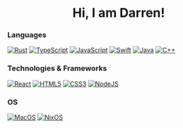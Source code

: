 <h1 align="center">Hi, I am Darren!</h1>

### Languages
[![Rust](https://img.shields.io/badge/rust-00c1ad?style=for-the-badge&logo=rust&logoColor=white)](https://github.com/DMJGilbert)
[![TypeScript](https://img.shields.io/badge/typescript-00c1ad?style=for-the-badge&logo=typescript&logoColor=white)](https://github.com/DMJGilbert)
[![JavaScript](https://img.shields.io/badge/javascript-00c1ad?style=for-the-badge&logo=javascript&logoColor=white)](https://github.com/DMJGilbert)
[![Swift](https://img.shields.io/badge/swift-00c1ad?style=for-the-badge&logo=swift&logoColor=white)](https://github.com/DMJGilbert)
[![Java](https://img.shields.io/badge/java-00c1ad?style=for-the-badge&logo=openjdk&logoColor=white)](https://github.com/DMJGilbert)
[![C++](https://img.shields.io/badge/c++-00c1ad?style=for-the-badge&logo=cplusplus&logoColor=white)](https://github.com/DMJGilbert)


### Technologies & Frameworks
[![React](https://img.shields.io/badge/react-00c1ad?style=for-the-badge&logo=react&logoColor=white)](https://github.com/DMJGilbert)
[![HTML5](https://img.shields.io/badge/html5-00c1ad?style=for-the-badge&logo=html5&logoColor=white)](https://github.com/DMJGilbert)
[![CSS3](https://img.shields.io/badge/css3-00c1ad?style=for-the-badge&logo=css3&logoColor=white)](https://github.com/DMJGilbert)
[![NodeJS](https://img.shields.io/badge/nodejs-00c1ad?style=for-the-badge&logo=node.js&logoColor=white)](https://github.com/DMJGilbert)

### OS
[![MacOS](https://img.shields.io/badge/MacOS-00c1ad?style=for-the-badge&logo=MacOS&logoColor=white)](https://github.com/DMJGilbert/.config)
[![NixOS](https://img.shields.io/badge/NixOS-00c1ad?style=for-the-badge&logo=NixOS&logoColor=white)](https://github.com/DMJGilbert/.config)

<!--
**DMJGilbert/DMJGilbert** is a ✨ _special_ ✨ repository because its `README.md` (this file) appears on your GitHub profile.

Here are some ideas to get you started:

- 🔭 I’m currently working on ...
- 🌱 I’m currently learning ...
- 👯 I’m looking to collaborate on ...
- 🤔 I’m looking for help with ...
- 💬 Ask me about ...
- 📫 How to reach me: ...
- 😄 Pronouns: ...
- ⚡ Fun fact: ...
-->
